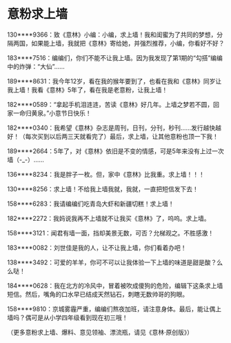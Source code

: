 # 意粉求上墙

130****9366：致《意林》小编：小编，求上墙！我和闺蜜为了共同的梦想，分隔两国，如果能上墙，我就把《意林》寄给她，并强烈推荐，小编，你看好不好？ 

183****7516：编编们，你们不能不让我上墙。因为我发现了第1期的“勾搭”编编中的炸弹：“大仙”…… 

189****8631：我今年12岁，看在我的猴年要到了，也看在我和《意林》同岁让我上墙！我看《意林》5年了，看在我是老意粉，让我上墙！ 

182****0589：“拿起手机泪涟涟，苦读《意林》好几年。上墙之梦若不圆，回家一命归黄泉。”小意节日快乐！ 

182****0340：我希望《意林》杂志是周刊，日刊，分刊，秒刊……发行越快越好！（每次买到以后两三天就看完了）最后，求上墙，让其他意粉也顶一下我！ 

189****2664：5年了，对《意林》依旧是不变的情感，可是5年来没有上过一次墙（-_-）…… 

136****8234：我是胖子一枚。但，家中《意林》比我重。求上墙！！！ 

130****8256：求上墙！不给我上墙我就，我就，一直把短信发下去！ 

158****6283：我请编编们吃青岛大虾和新疆切糕！求上墙！ 

182****2272：我妈说我再不上墙就不让我买《意林》了，呜呜。求上墙。 

158****3121：闻君有墙一面，挡却美景无数，可否？允梯观之。不胜感激！ 

183****0082：刘世佳是我的人，让不让我上墙，你们看着办吧！ 

138****3492：可爱的羊羊，你可不可以让我体验一下上墙的味道是甜是酸？么么哒！ 

184****0628：我在北方的冷风中，冒着被吹成傻狗的危险，编辑下这条求上墙短信。然后，嘴角的口水早已结成天然钻石，刺瞎无数帅哥的狗眼。 

158****9810：京城雾霾严重，编编们熬夜加班，请注意身体。最后，能让偶上墙吗？偶可是从小学四年级看到现在初三哦！ 

（更多意粉求上墙、爆料、意见领袖、漂流瓶，请见《意林·原创版》）
